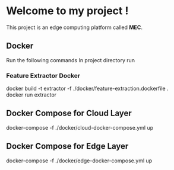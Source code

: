 # Welcome to my project !

This project is an edge computing platform called **MEC**. 

## Docker
Run the following commands
In project directory run

### Feature Extractor Docker
docker build -t extractor -f ./docker/feature-extraction.dockerfile .<br>
docker run extractor<br>


## Docker Compose for Cloud Layer
docker-compose -f ./docker/cloud-docker-compose.yml up

## Docker Compose for Edge Layer
docker-compose -f ./docker/edge-docker-compose.yml up

